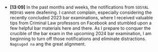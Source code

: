 - **[13:09]** In the past months and weeks, the notifications from `SOSYAL MEDYAS` were deafening. I cannot complain, especially considering the recently concluded 2023 bar examinations, where I received valuable tips from Criminal Law professors on Facebook and stumbled upon a few helpful bar materials here and there. As I prepare to conquer the crucible of the bar exam in the upcoming 2024 bar examination, I am beginning to turn off those notifications and eliminate distractions. `Nagsugod na` ang the great alignment.